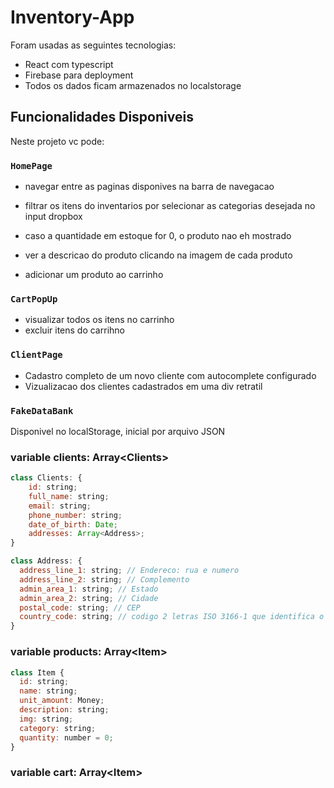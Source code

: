 # Inventory-App

Foram usadas as seguintes tecnologias:

- React com typescript
- Firebase para deployment
- Todos os dados ficam armazenados no localstorage

## Funcionalidades Disponiveis

Neste projeto vc pode:

### `HomePage`

- navegar entre as paginas disponives na barra de navegacao

- filtrar os itens do inventarios por selecionar as categorias desejada no input dropbox

- caso a quantidade em estoque for 0, o produto nao eh mostrado

- ver a descricao do produto clicando na imagem de cada produto

- adicionar um produto ao carrinho

### `CartPopUp`

- visualizar todos os itens no carrinho
- excluir itens do carrihno

### `ClientPage`

- Cadastro completo de um novo cliente com autocomplete configurado
- Vizualizacao dos clientes cadastrados em uma div retratil

### `FakeDataBank`

Disponivel no localStorage, inicial por arquivo JSON

### variable clients: Array\<Clients\>

```js script
class Clients: {
    id: string;
    full_name: string;
    email: string;
    phone_number: string;
    date_of_birth: Date;
    addresses: Array<Address>;
}
```

```js script
class Address: {
  address_line_1: string; // Endereco: rua e numero
  address_line_2: string; // Complemento
  admin_area_1: string; // Estado
  admin_area_2: string; // Cidade
  postal_code: string; // CEP
  country_code: string; // codigo 2 letras ISO 3166-1 que identifica o pais
}
```

### variable products: Array\<Item\>

```js script
class Item {
  id: string;
  name: string;
  unit_amount: Money;
  description: string;
  img: string;
  category: string;
  quantity: number = 0;
}
```

### variable cart: Array\<Item\>
